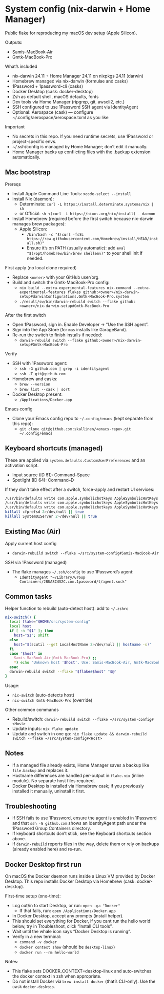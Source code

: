 # System config (nix-darwin + Home Manager)

Public flake for reproducing my macOS dev setup (Apple Silicon).

Outputs:
- Samis-MacBook-Air
- Gmtk-MacBook-Pro

What’s included
- nix-darwin 24.11 + Home Manager 24.11 on nixpkgs 24.11 (darwin)
- Homebrew managed via nix-darwin (formulae and casks)
- 1Password + 1password-cli (casks)
- Docker Desktop (cask: docker-desktop)
- Zsh as default shell, macOS defaults, fonts
- Dev tools via Home Manager (ripgrep, git, awscli2, etc.)
- SSH configured to use 1Password SSH agent via IdentityAgent
- Optional: Aerospace (cask) — configure ~/.config/aerospace/aerospace.toml as you like

Important
- No secrets in this repo. If you need runtime secrets, use 1Password or project-specific envs.
- ~/.ssh/config is managed by Home Manager; don’t edit it manually.
- Home Manager backs up conflicting files with the .backup extension automatically.

## Mac bootstrap

Prereqs
- Install Apple Command Line Tools: `xcode-select --install`
- Install Nix (daemon):
  - Determinate: `curl -L https://install.determinate.systems/nix | sh`
  - or Official: `sh <(curl -L https://nixos.org/nix/install) --daemon`
- Install Homebrew (required before the first switch because nix-darwin manages brew packages):
  - Apple Silicon:
    - `/bin/bash -c "$(curl -fsSL https://raw.githubusercontent.com/Homebrew/install/HEAD/install.sh)"`
    - Ensure it’s on PATH (usually automatic): add `eval "$(/opt/homebrew/bin/brew shellenv)"` to your shell init if needed.

First apply (no local clone required)
- Replace `<owner>` with your GitHub user/org.
- Build and switch the Gmtk-MacBook-Pro config:
  - `nix build --extra-experimental-features nix-command --extra-experimental-features flakes github:<owner>/nix-darwin-setup#darwinConfigurations.Gmtk-MacBook-Pro.system`
  - `./result/sw/bin/darwin-rebuild switch --flake github:<owner>/nix-darwin-setup#Gmtk-MacBook-Pro`

After the first switch
- Open 1Password, sign in. Enable Developer → “Use the SSH agent”.
- Sign into the App Store (for `mas` installs like GarageBand).
- Re-run the switch to finish installs if needed:
  - `darwin-rebuild switch --flake github:<owner>/nix-darwin-setup#Gmtk-MacBook-Pro`

Verify
- SSH with 1Password agent:
  - `ssh -G github.com | grep -i identityagent`
  - `ssh -T git@github.com`
- Homebrew and casks:
  - `brew --version`
  - `brew list --cask | sort`
- Docker Desktop present:
  - `/Applications/Docker.app`

Emacs config
- Clone your Emacs config repo to `~/.config/emacs` (kept separate from this repo):
  - `git clone git@github.com:skallinen/<emacs-repo>.git ~/.config/emacs`

## Keyboard shortcuts (managed)

These are applied via `system.defaults.CustomUserPreferences` and an activation script.
- Input source (ID 61): Command–Space
- Spotlight (ID 64): Command–D

If they don’t take effect after a switch, force-apply and restart UI services:

```sh
/usr/bin/defaults write com.apple.symbolichotkeys AppleSymbolicHotKeys -dict-add 61 '{enabled = 1; value = {parameters = (32, 49, 1048576); type = standard;};}'
/usr/bin/defaults write com.apple.symbolichotkeys AppleSymbolicHotKeys -dict-add 60 '{enabled = 0;}'
/usr/bin/defaults write com.apple.symbolichotkeys AppleSymbolicHotKeys -dict-add 64 '{enabled = 1; value = {parameters = (100, 2, 1048576); type = standard;};}'
killall cfprefsd 2>/dev/null || true
killall SystemUIServer 2>/dev/null || true
```

## Existing Mac (Air)

Apply current host config
- `darwin-rebuild switch --flake ~/src/system-config#Samis-MacBook-Air`

SSH via 1Password (managed)
- The flake manages `~/.ssh/config` to use 1Password’s agent:
  - `IdentityAgent "~/Library/Group Containers/2BUA8C4S2C.com.1password/t/agent.sock"`

## Common tasks

Helper function to rebuild (auto-detect host): add to `~/.zshrc`

```sh
nix-switch() {
  local flake="$HOME/src/system-config"
  local host
  if [ -n "$1" ]; then
    host="$1"; shift
  else
    host="$(scutil --get LocalHostName 2>/dev/null || hostname -s)"
  fi
  case "$host" in
    Samis-MacBook-Air|Gmtk-MacBook-Pro) ;;
    *) echo "Unknown host '$host'. Use: Samis-MacBook-Air, Gmtk-MacBook-Pro"; return 1;;
  esac
  darwin-rebuild switch --flake "$flake#$host" "$@"
}
```

Usage:
- `nix-switch`  (auto-detects host)
- `nix-switch Gmtk-MacBook-Pro`  (override)

Other common commands
- Rebuild/switch: `darwin-rebuild switch --flake ~/src/system-config#<Host>`
- Update inputs: `nix flake update`
- Update and switch in one go: `nix flake update && darwin-rebuild switch --flake ~/src/system-config#<Host>`

## Notes

- If a managed file already exists, Home Manager saves a backup like `file.backup` and replaces it.
- Hostname differences are handled per-output in `flake.nix` (inline module). No separate host files required.
- Docker Desktop is installed via Homebrew cask; if you previously installed it manually, uninstall it first.

## Troubleshooting

- If SSH fails to use 1Password, ensure the agent is enabled in 1Password and that `ssh -G github.com` shows an IdentityAgent path under the 1Password Group Containers directory.
- If keyboard shortcuts don’t stick, see the Keyboard shortcuts section above.
- If `darwin-rebuild` reports files in the way, delete them or rely on backups (already enabled here) and re-run.

## Docker Desktop first run

On macOS the Docker daemon runs inside a Linux VM provided by Docker Desktop.
This repo installs Docker Desktop via Homebrew (cask: docker-desktop).

First-time setup (one-time):
- Log out/in to start Desktop, or run: `open -ga "Docker"`
  - If that fails, run: `open /Applications/Docker.app`
- In Docker Desktop, accept any prompts (install helper).
- This should set everything for Docker, if you cant run the hello world below, try in Troubleshoot, click “Install CLI tools”.
- Wait until the whale icon says “Docker Desktop is running”.
- Verify in a new terminal:
  - `command -v docker`
  - `docker context show` (should be `desktop-linux`)
  - `docker run --rm hello-world`

Notes:
- This flake sets DOCKER_CONTEXT=desktop-linux and auto-switches the docker context in zsh when appropriate.
- Do not install Docker via `brew install docker` (that’s CLI-only). Use the cask `docker-desktop`.
